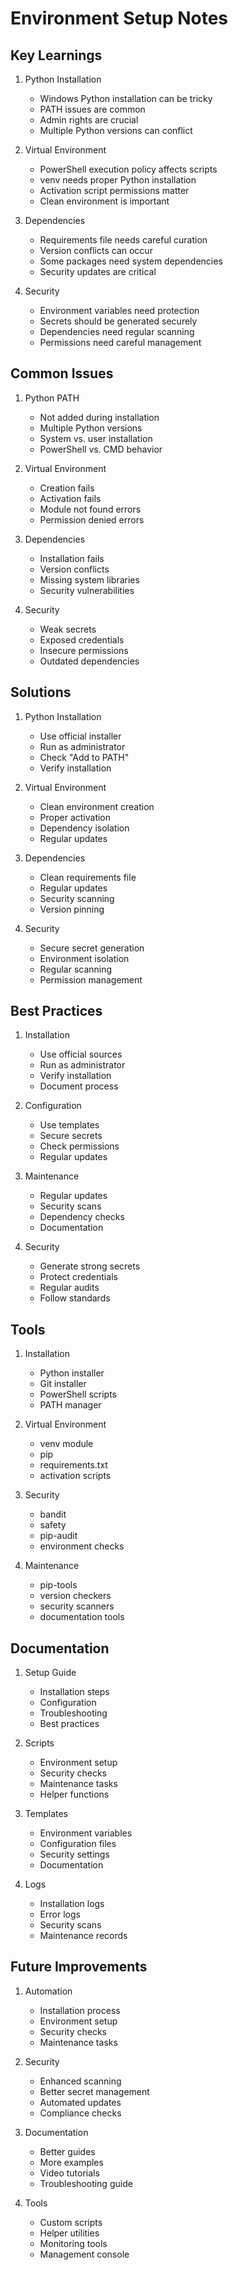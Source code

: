 # Environment Setup Notes

## Key Learnings
1. Python Installation
   - Windows Python installation can be tricky
   - PATH issues are common
   - Admin rights are crucial
   - Multiple Python versions can conflict

2. Virtual Environment
   - PowerShell execution policy affects scripts
   - venv needs proper Python installation
   - Activation script permissions matter
   - Clean environment is important

3. Dependencies
   - Requirements file needs careful curation
   - Version conflicts can occur
   - Some packages need system dependencies
   - Security updates are critical

4. Security
   - Environment variables need protection
   - Secrets should be generated securely
   - Dependencies need regular scanning
   - Permissions need careful management

## Common Issues
1. Python PATH
   - Not added during installation
   - Multiple Python versions
   - System vs. user installation
   - PowerShell vs. CMD behavior

2. Virtual Environment
   - Creation fails
   - Activation fails
   - Module not found errors
   - Permission denied errors

3. Dependencies
   - Installation fails
   - Version conflicts
   - Missing system libraries
   - Security vulnerabilities

4. Security
   - Weak secrets
   - Exposed credentials
   - Insecure permissions
   - Outdated dependencies

## Solutions
1. Python Installation
   - Use official installer
   - Run as administrator
   - Check "Add to PATH"
   - Verify installation

2. Virtual Environment
   - Clean environment creation
   - Proper activation
   - Dependency isolation
   - Regular updates

3. Dependencies
   - Clean requirements file
   - Regular updates
   - Security scanning
   - Version pinning

4. Security
   - Secure secret generation
   - Environment isolation
   - Regular scanning
   - Permission management

## Best Practices
1. Installation
   - Use official sources
   - Run as administrator
   - Verify installation
   - Document process

2. Configuration
   - Use templates
   - Secure secrets
   - Check permissions
   - Regular updates

3. Maintenance
   - Regular updates
   - Security scans
   - Dependency checks
   - Documentation

4. Security
   - Generate strong secrets
   - Protect credentials
   - Regular audits
   - Follow standards

## Tools
1. Installation
   - Python installer
   - Git installer
   - PowerShell scripts
   - PATH manager

2. Virtual Environment
   - venv module
   - pip
   - requirements.txt
   - activation scripts

3. Security
   - bandit
   - safety
   - pip-audit
   - environment checks

4. Maintenance
   - pip-tools
   - version checkers
   - security scanners
   - documentation tools

## Documentation
1. Setup Guide
   - Installation steps
   - Configuration
   - Troubleshooting
   - Best practices

2. Scripts
   - Environment setup
   - Security checks
   - Maintenance tasks
   - Helper functions

3. Templates
   - Environment variables
   - Configuration files
   - Security settings
   - Documentation

4. Logs
   - Installation logs
   - Error logs
   - Security scans
   - Maintenance records

## Future Improvements
1. Automation
   - Installation process
   - Environment setup
   - Security checks
   - Maintenance tasks

2. Security
   - Enhanced scanning
   - Better secret management
   - Automated updates
   - Compliance checks

3. Documentation
   - Better guides
   - More examples
   - Video tutorials
   - Troubleshooting guide

4. Tools
   - Custom scripts
   - Helper utilities
   - Monitoring tools
   - Management console 